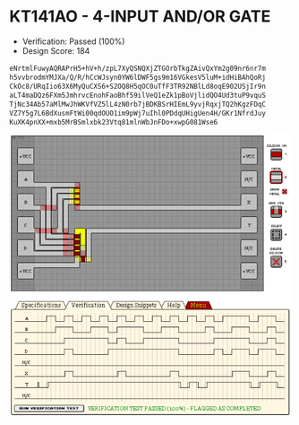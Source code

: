 # KT141AO - 4-INPUT AND/OR GATE

- Verification: Passed (100%)
- Design Score: 184

```
eNrtmlFuwyAQRAPrH5+hV+h/zpL7XyQSNQXjZTGOrbTkgZAivQxYm2g09nr6nr7m
h5vvbrodmYMJXa/Q/R/hCcWJsyn0YW6lDWF5gs9m16VGkesV5luM+idHiBAhQoRj
CkOc8/URqIio63X6MyQuCXS6+S2OQ8H5qOC0uTfF3TR92NBlLd8oqE902USjIr9n
aLT4maDQz6FXm5JmhrvcEnohFaoBhf59ilVeQ1eZk1pBoVjlidQO4Ud3tuP9vquS
TjNc34Ab57aMlMwJhWKVfVZ5lL4zN0rb7jBDKBSrHIEmL9yvjRqxjTQ2hKgzFDqC
VZ7Y5g7L6BdXusmFtWi00qdOUO1im9pWj7uIhl0PDdqUHigUen4H/GKr1NfrdJuy
KuXK4pnXX+mxb5MrBSmlxbk23Vtq81mlnWbJnFDo+xwpG081Wse6
```

![03 KT141AO - 4-INPUT AND-OR GATE](./assets/03.png)

